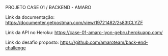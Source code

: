 PROJETO CASE 01 / BACKEND - AMARO

Link da documentação: https://documenter.getpostman.com/view/19721482/2s83tCLYZF

Link da API no Heroku: https://case-01-amaro-lyon-gebru.herokuapp.com/

Link do desafio proposto: https://github.com/amaroteam/back-end-challenge
